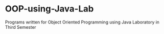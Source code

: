 # OOP-using-Java-Lab
Programs written for Object Oriented Programming using Java Laboratory in Third Semester
